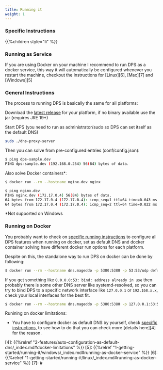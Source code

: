```yaml
---
title: Running it
weight: 1
---
```


### Specific Instructions

{{%children style="li"  %}}

### Running as Service

If you are using Docker on your machine I recommend to run DPS as a docker service,
this way it will automatically be configured whenever you restart the machine,
checkout the instructions for [Linux][6], [Mac][7] and [Windows][5]

### General Instructions
The process to running DPS is basically the same for all platforms:

Download the [latest release][2] for your platform, if no binary available use the jar (requires JRE 19+)

Start DPS (you need to run as administrator/sudo so DPS can set itself as the default DNS)
```bash
sudo ./dns-proxy-server
```

Then you can solve from pre-configured entries (conf/config.json):
```bash
$ ping dps-sample.dev
PING dps-sample.dev (192.168.0.254) 56(84) bytes of data.
```

Also solve Docker containers*:
```bash
$ docker run --rm --hostname nginx.dev nginx

$ ping nginx.dev
PING nginx.dev (172.17.0.4) 56(84) bytes of data.
64 bytes from 172.17.0.4 (172.17.0.4): icmp_seq=1 ttl=64 time=0.043 ms
64 bytes from 172.17.0.4 (172.17.0.4): icmp_seq=2 ttl=64 time=0.022 ms
```

*Not supported on Windows


### Running on Docker

You probably want to check on [specific running instructions][3] to configure all DPS features when running on docker,
set as default DNS and docker container solving have different docker run options for each platform.

Despite on this, the standalone way to run DPS on docker can be done by following:

```bash
$ docker run --rm --hostname dns.mageddo -p 5380:5380 -p 53:53/udp defreitas/dns-proxy-server
```
If you get something like `0.0.0.0:53: bind: address already in use` then probably there is some other DNS server like 
systemd-resolved, so you can try to bind DPS to a specific network interface like `127.0.0.1` or `192.168.x.x`, check
your local interfaces for the best fit.

```bash
$ docker run --rm --hostname dns.mageddo -p 5380:5380 -p 127.0.0.1:53:53/udp defreitas/dns-proxy-server
```

Runining on docker limitations:

* You have to configure docker as default DNS by yourself, check [specific instructions][3],
to see how to do that you can check more [details here][4] for the reason.

[1]: https://github.com/mageddo/dns-proxy-server/issues/326
[2]: https://github.com/mageddo/dns-proxy-server/releases
[3]: #specific-instructions
[4]: {{%relref "2-features/auto-configuration-as-default-dns/_index.md#docker-limitations" %}}
[5]: {{%relref "1-getting-started/running-it/windows/_index.md#running-as-docker-service" %}}
[6]: {{%relref "1-getting-started/running-it/linux/_index.md#running-as-docker-service" %}}
[7]: #
